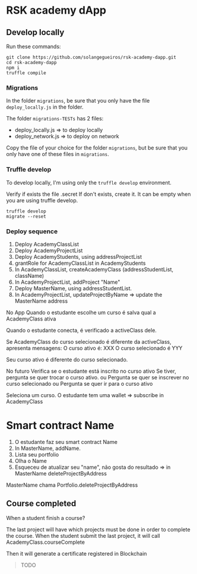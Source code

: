 # RSK academy dApp


## Develop locally

Run these commands:

```shell
git clone https://github.com/solangegueiros/rsk-academy-dapp.git
cd rsk-academy-dapp
npm i
truffle compile
```

### Migrations

In the folder `migrations`, be sure that you only have the file `deploy_locally.js` in the folder.

The folder `migrations-TESTs` has 2 files:

- deploy_locally.js => to deploy locally
- deploy_network.js => to deploy on network

Copy the file of your choice for the folder `migrations`, 
but be sure that you only have one of these files in `migrations`.

### Truffle develop
To develop locally, I'm using only the `truffle develop` environment.

Verify if exists the file .secret
If don't exists, create it. It can be empty when you are using truffle develop. 

```shell
truffle develop
migrate --reset
```



### Deploy sequence

1. Deploy AcademyClassList
2. Deploy AcademyProjectList
3. Deploy AcademyStudents, using addressProjectList
4. grantRole for AcademyClassList in AcademyStudents
5. In AcademyClassList, createAcademyClass (addressStudentList, className)
6. In AcademyProjectList, addProject "Name"
7. Deploy MasterName, using addressStudentList. 
8. In AcademyProjectList, updateProjectByName => update the MasterName address




No App
Quando o estudante escolhe um curso é salva qual a AcademyClass ativa

Quando o estudante conecta, é verificado a activeClass dele.

Se AcademyClass do curso selecionado é diferente da activeClass, apresenta mensagens:
O curso ativo é: XXX
O curso selecionado é YYY

Seu curso ativo é diferente do curso selecionado.

No futuro
Verifica se o estudante está inscrito no curso ativo
  Se tiver, pergunta se quer trocar o curso ativo.
ou
Pergunta se quer se inscrever no curso selecionado
ou
Pergunta se quer ir para o curso ativo


Seleciona um curso.
O estudante tem uma wallet => subscribe in AcademyClass

# Smart contract Name

1. O estudante faz seu smart contract Name
2. In MasterName, addName. 
4. Lista seu portfolio
5. Olha o Name
6. Esqueceu de atualizar seu "name", não gosta do resultado => in MasterName deleteProjectByAddress

MasterName chama Portfolio.deleteProjectByAddress


## Course completed

When a student finish a course?

The last project will have which projects must be done in order to complete the course.
When the student submit the last project, it will call AcademyClass.courseComplete

Then it will generate a certificate registered in Blockchain

> TODO










